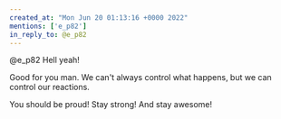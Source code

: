 ```yaml
---
created_at: "Mon Jun 20 01:13:16 +0000 2022"
mentions: ['e_p82']
in_reply_to: @e_p82
---
```


@e_p82 Hell yeah!

Good for you man. We can't always control what happens, but we can control our reactions. 

You should be proud! Stay strong! And stay awesome!